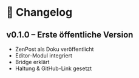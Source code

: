 # 📄 Changelog

## v0.1.0 – Erste öffentliche Version

- ZenPost als Doku veröffentlicht
- Editor-Modul integriert
- Bridge erklärt
- Haltung & GitHub-Link gesetzt
